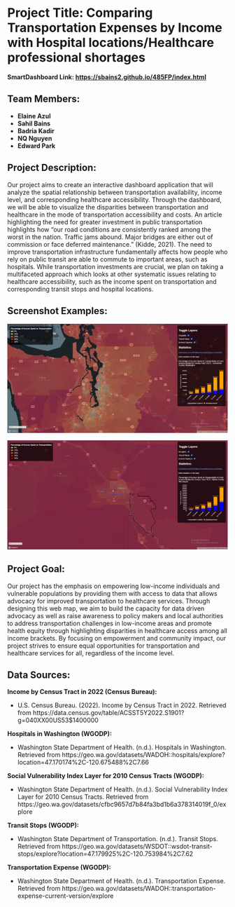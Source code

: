 # Project Title: Comparing Transportation Expenses by Income with Hospital locations/Healthcare professional shortages

**SmartDashboard Link: https://sbains2.github.io/485FP/index.html**

## Team Members:

<ul>
  <li><b>Elaine Azul</b></li>
  <li><b>Sahil Bains</b></li>
  <li><b>Badria Kadir</b></li>
  <li><b>NQ Nguyen</b></li>
  <li><b>Edward Park</b></li>
</ul>

## Project Description:

Our project aims to create an interactive dashboard application that will analyze the spatial relationship between transportation availability, income level, and corresponding healthcare accessibility. Through the dashboard, we will be able to visualize the disparities between transportation and healthcare in the mode of transportation accessibility and costs. An article highlighting the need for greater investment in public transportation highlights how “our road conditions are consistently ranked among the worst in the nation. Traffic jams abound. Major bridges are either out of commission or face deferred maintenance.” (Kidde, 2021). The need to improve transportation infrastructure fundamentally affects how people who rely on public transit are able to commute to important areas, such as hospitals. While transportation investments are crucial, we plan on taking a multifaceted approach which looks at other systematic issues relating to healthcare accessibility, such as the income spent on transportation and corresponding transit stops and hospital locations.

## Screenshot Examples:

![Image 1 for dashboard](/img/Map_1.png)

![Image 2 for dashboard](/img/Map_2.png)

## Project Goal:

Our project has the emphasis on empowering low-income individuals and vulnerable populations by providing them with access to data that allows advocacy for improved transportation to healthcare services. Through designing this web map, we aim to build the capacity for data driven advocacy as well as raise awareness to policy makers and local authorities to address transportation challenges in low-income areas and promote health equity through highlighting disparities in healthcare access among all income brackets. By focusing on empowerment and community impact, our project strives to ensure equal opportunities for transportation and healthcare services for all, regardless of the income level.

## Data Sources:

**Income by Census Tract in 2022 (Census Bureau):**
<ul>
 <li>U.S. Census Bureau. (2022). Income by Census Tract in 2022. Retrieved from https://data.census.gov/table/ACSST5Y2022.S1901?g=040XX00US53$1400000</li>
</ul>

**Hospitals in Washington (WGODP):**
<ul>
 <li>Washington State Department of Health. (n.d.). Hospitals in Washington. Retrieved from https://geo.wa.gov/datasets/WADOH::hospitals/explore?location=47.170174%2C-120.675488%2C7.66</li>
</ul>

**Social Vulnerability Index Layer for 2010 Census Tracts (WGODP):**
<ul>
 <li>Washington State Department of Health. (n.d.). Social Vulnerability Index Layer for 2010 Census Tracts. Retrieved from https://geo.wa.gov/datasets/cfbc9657d7b84fa3bd1b6a378314019f_0/explore</li>
</ul>

**Transit Stops (WGODP):**
<ul>
 <li>Washington State Department of Transportation. (n.d.). Transit Stops. Retrieved from https://geo.wa.gov/datasets/WSDOT::wsdot-transit-stops/explore?location=47.179925%2C-120.753984%2C7.62</li>
</ul>

**Transportation Expense (WGODP):**
<ul>
 <li>Washington State Department of Health. (n.d.). Transportation Expense. Retrieved from https://geo.wa.gov/datasets/WADOH::transportation-expense-current-version/explore</li>
</ul>
